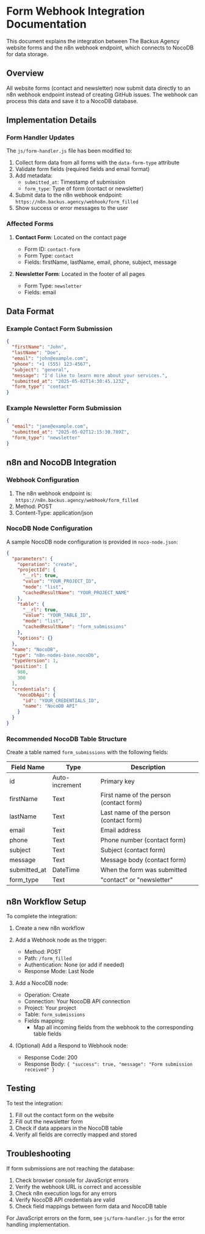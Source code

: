 # Form Webhook Integration Documentation

This document explains the integration between The Backus Agency website forms and the n8n webhook endpoint, which connects to NocoDB for data storage.

## Overview

All website forms (contact and newsletter) now submit data directly to an n8n webhook endpoint instead of creating GitHub issues. The webhook can process this data and save it to a NocoDB database.

## Implementation Details

### Form Handler Updates

The `js/form-handler.js` file has been modified to:

1. Collect form data from all forms with the `data-form-type` attribute
2. Validate form fields (required fields and email format)
3. Add metadata:
   - `submitted_at`: Timestamp of submission
   - `form_type`: Type of form (contact or newsletter)
4. Submit data to the n8n webhook endpoint: `https://n8n.backus.agency/webhook/form_filled`
5. Show success or error messages to the user

### Affected Forms

1. **Contact Form**: Located on the contact page
   - Form ID: `contact-form`
   - Form Type: `contact`
   - Fields: firstName, lastName, email, phone, subject, message

2. **Newsletter Form**: Located in the footer of all pages
   - Form Type: `newsletter`
   - Fields: email

## Data Format

### Example Contact Form Submission

```json
{
  "firstName": "John",
  "lastName": "Doe",
  "email": "john@example.com",
  "phone": "+1 (555) 123-4567",
  "subject": "general",
  "message": "I'd like to learn more about your services.",
  "submitted_at": "2025-05-02T14:30:45.123Z",
  "form_type": "contact"
}
```

### Example Newsletter Form Submission

```json
{
  "email": "jane@example.com",
  "submitted_at": "2025-05-02T12:15:30.789Z",
  "form_type": "newsletter"
}
```

## n8n and NocoDB Integration

### Webhook Configuration

1. The n8n webhook endpoint is: `https://n8n.backus.agency/webhook/form_filled`
2. Method: POST
3. Content-Type: application/json

### NocoDB Node Configuration

A sample NocoDB node configuration is provided in `noco-node.json`:

```json
{
  "parameters": {
    "operation": "create",
    "projectId": {
      "__rl": true,
      "value": "YOUR_PROJECT_ID",
      "mode": "list",
      "cachedResultName": "YOUR_PROJECT_NAME"
    },
    "table": {
      "__rl": true,
      "value": "YOUR_TABLE_ID",
      "mode": "list",
      "cachedResultName": "form_submissions"
    },
    "options": {}
  },
  "name": "NocoDB",
  "type": "n8n-nodes-base.nocoDb",
  "typeVersion": 1,
  "position": [
    980,
    300
  ],
  "credentials": {
    "nocoDbApi": {
      "id": "YOUR_CREDENTIALS_ID",
      "name": "NocoDB API"
    }
  }
}
```

### Recommended NocoDB Table Structure

Create a table named `form_submissions` with the following fields:

| Field Name | Type | Description |
|------------|------|-------------|
| id | Auto-increment | Primary key |
| firstName | Text | First name of the person (contact form) |
| lastName | Text | Last name of the person (contact form) |
| email | Text | Email address |
| phone | Text | Phone number (contact form) |
| subject | Text | Subject (contact form) |
| message | Text | Message body (contact form) |
| submitted_at | DateTime | When the form was submitted |
| form_type | Text | "contact" or "newsletter" |

## n8n Workflow Setup

To complete the integration:

1. Create a new n8n workflow
2. Add a Webhook node as the trigger:
   - Method: POST
   - Path: `/form_filled`
   - Authentication: None (or add if needed)
   - Response Mode: Last Node

3. Add a NocoDB node:
   - Operation: Create
   - Connection: Your NocoDB API connection
   - Project: Your project
   - Table: `form_submissions`
   - Fields mapping:
     - Map all incoming fields from the webhook to the corresponding table fields

4. (Optional) Add a Respond to Webhook node:
   - Response Code: 200
   - Response Body: `{ "success": true, "message": "Form submission received" }`

## Testing

To test the integration:

1. Fill out the contact form on the website
2. Fill out the newsletter form
3. Check if data appears in the NocoDB table
4. Verify all fields are correctly mapped and stored

## Troubleshooting

If form submissions are not reaching the database:

1. Check browser console for JavaScript errors
2. Verify the webhook URL is correct and accessible
3. Check n8n execution logs for any errors
4. Verify NocoDB API credentials are valid
5. Check field mappings between form data and NocoDB table

For JavaScript errors on the form, see `js/form-handler.js` for the error handling implementation.